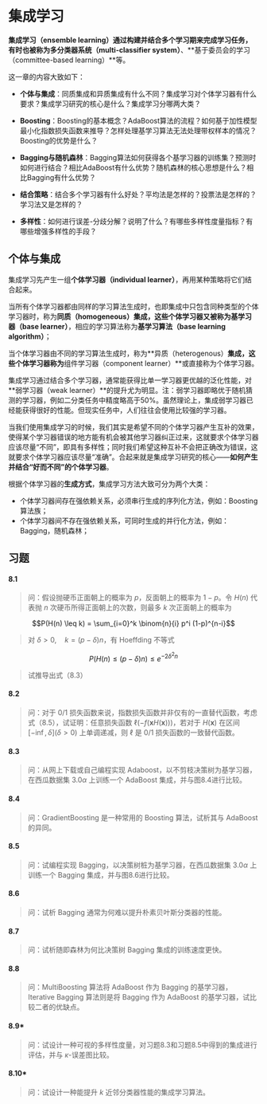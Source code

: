 # 集成学习

**集成学习（ensemble learning）**通过构建并结合多个学习期来完成学习任务，有时也被称为**多分类器系统（multi-classifier system）**、**基于委员会的学习（committee-based learning）**等。

这一章的内容大致如下：

- **个体与集成**：同质集成和异质集成有什么不同？集成学习对个体学习器有什么要求？集成学习研究的核心是什么？集成学习分哪两大类？

- **Boosting**：Boosting的基本概念？AdaBoost算法的流程？如何基于加性模型最小化指数损失函数来推导？怎样处理基学习算法无法处理带权样本的情况？Boosting的优势是什么？

- **Bagging与随机森林**：Bagging算法如何获得各个基学习器的训练集？预测时如何进行结合？相比AdaBoost有什么优势？随机森林的核心思想是什么？相比Bagging有什么优势？

- **结合策略**：结合多个学习器有什么好处？平均法是怎样的？投票法是怎样的？学习法又是怎样的？

- **多样性**：如何进行误差-分歧分解？说明了什么？有哪些多样性度量指标？有哪些增强多样性的手段？

## 个体与集成

集成学习先产生一组**个体学习器（individual learner）**，再用某种策略将它们结合起来。

当所有个体学习器都由同样的学习算法生成时，也即集成中只包含同种类型的个体学习器时，称为**同质（homogeneous）**集成，这些个体学习器又被称为**基学习器（base learner）**，相应的学习算法称为**基学习算法（base learning algorithm）**；

当个体学习器由不同的学习算法生成时，称为**异质（heterogenous）**集成，这些个体学习器称为**组件学习器（component learner）**或直接称为个体学习器。

集成学习通过结合多个学习器，通常能获得比单一学习器更优越的泛化性能，对**弱学习器（weak learner）**的提升尤为明显。注：弱学习器即略优于随机猜测的学习器，例如二分类任务中精度略高于50%。虽然理论上，集成弱学习器已经能获得很好的性能。但现实任务中，人们往往会使用比较强的学习器。

当我们使用集成学习的时候，我们其实是希望不同的个体学习器产生互补的效果，使得某个学习器错误的地方能有机会被其他学习器纠正过来，这就要求个体学习器应该尽量“不同”，即具有多样性；同时我们希望这种互补不会把正确改为错误，这就要求个体学习器应该尽量“准确”。合起来就是集成学习研究的核心——**如何产生并结合“好而不同”的个体学习器**。

根据个体学习器的**生成方式**，集成学习方法大致可分为两个大类：

- 个体学习器间存在强依赖关系，必须串行生成的序列化方法，例如：Boosting算法族；
- 个体学习器间不存在强依赖关系，可同时生成的并行化方法，例如：Bagging，随机森林；

## 习题

#### 8.1

> 问：假设抛硬币正面朝上的概率为 $p$，反面朝上的概率为 $1-p$。令 $H(n)$ 代表抛 $n$ 次硬币所得正面朝上的次数，则最多 $k$ 次正面朝上的概率为

$$P(H(n) \leq k) = \sum_{i=0}^k \binom{n}{i} p^i (1-p)^{n-i}$$

> 对 $\delta > 0,\quad k=(p-\delta)n$，有 Hoeffding 不等式

$$P(H(n) \leq (p-\delta)n) \leq e^{-2\delta^2n}$$

> 试推导出式（8.3）

#### 8.2

> 问：对于 0/1 损失函数来说，指数损失函数并非仅有的一直替代函数，考虑式（8.5），试证明：任意损失函数 $\ell(-f(\mathbf{x}H(\mathbf{x})))$，若对于 $H(\mathbf{x})$ 在区间 $[-\inf,\delta](\delta>0)$ 上单调递减，则 $\ell$ 是 0/1 损失函数的一致替代函数。


#### 8.3

> 问：从网上下载或自己编程实现 Adaboost，以不剪枝决策树为基学习器，在西瓜数据集 3.0$\alpha$ 上训练一个 AdaBoost 集成，并与图8.4进行比较。


#### 8.4

> 问：GradientBoosting 是一种常用的 Boosting 算法，试析其与 AdaBoost 的异同。


#### 8.5

> 问：试编程实现 Bagging，以决策树桩为基学习器，在西瓜数据集 3.0$\alpha$ 上训练一个 Bagging 集成，并与图8.6进行比较。


#### 8.6

> 问：试析 Bagging 通常为何难以提升朴素贝叶斯分类器的性能。


#### 8.7

> 问：试析随即森林为何比决策树 Bagging 集成的训练速度更快。


#### 8.8

> 问：MultiBoosting 算法将 AdaBoost 作为 Bagging 的基学习器，Iterative Bagging 算法则是将 Bagging 作为 AdaBoost 的基学习器，试比较二者的优缺点。


#### 8.9*

> 问：试设计一种可视的多样性度量，对习题8.3和习题8.5中得到的集成进行评估，并与 $\kappa$-误差图比较。


#### 8.10*

> 问：试设计一种能提升 $k$ 近邻分类器性能的集成学习算法。



